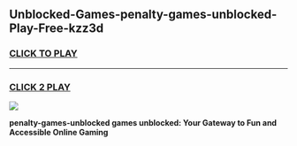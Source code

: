 
## Unblocked-Games-penalty-games-unblocked-Play-Free-kzz3d
<h3>
<a href="https://premium76.site?title=penalty-games-unblocked&ref=20A">CLICK TO PLAY</a></h3>
<hr>

<h3>
<a href="https://premium76.site?title=penalty-games-unblocked&ref=20A">CLICK 2 PLAY</a>
  
</h3>

<a href="https://premium76.site?title=penalty-games-unblocked&ref=20A"><img src="https://clearcache.store/games.png"></a>


**penalty-games-unblocked games unblocked: Your Gateway to Fun and Accessible Online Gaming**
